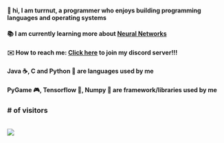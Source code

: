 #### 👋 hi, I am turrnut, a programmer who enjoys building programming languages and operating systems
#### 📚 I am currently learning more about [Neural Networks](https://www.tensorflow.org/)
#### ✉️ How to reach me: [Click here](https://discord.gg/xQXK38PwEn) to join my discord server!!!
#### Java ☕, C and Python 🐍 are languages used by me
#### PyGame 🎮, Tensorflow 🧠, Numpy 🔢 are framework/libraries used by me

<p align="center"> 
  <h3># of visitors</h3><br>
  <img src="https://profile-counter.glitch.me/turrnut/count.svg" />
</p>
